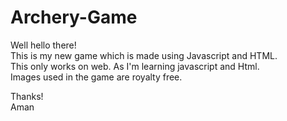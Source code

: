 # Archery-Game


Well hello there!                                                                                            
This is my new game which is made using Javascript and HTML.                                                                     
This only works on web. As I'm learning javascript and Html.                                                                         
Images used in the game are royalty free.                                                          

Thanks!                                                                          
Aman



